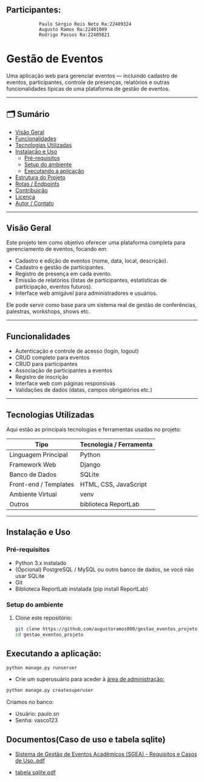 ## Participantes:
                Paulo Sérgio Reis Neto Ra:22409324
                Augusto Ramos Ra:22401009
                Rodrigo Passos Ra:22405821

# Gestão de Eventos

Uma aplicação web para gerenciar eventos — incluindo cadastro de eventos, participantes, controle de presenças, relatórios e outras funcionalidades típicas de uma plataforma de gestão de eventos.

---

## 🗂️ Sumário

- [Visão Geral](#visão-geral)  
- [Funcionalidades](#funcionalidades)  
- [Tecnologias Utilizadas](#tecnologias-utilizadas)  
- [Instalação e Uso](#instalação-e-uso)  
  - [Pré-requisitos](#pré-requisitos)  
  - [Setup do ambiente](#setup-do-ambiente)  
  - [Executando a aplicação](#executando-a-aplicação)  
- [Estrutura do Projeto](#estrutura-do-projeto)  
- [Rotas / Endpoints](#rotas--endpoints)  
- [Contribuição](#contribuição)  
- [Licença](#licença)  
- [Autor / Contato](#autor--contato)

---

## Visão Geral

Este projeto tem como objetivo oferecer uma plataforma completa para gerenciamento de eventos, focando em:

- Cadastro e edição de eventos (nome, data, local, descrição).  
- Cadastro e gestão de participantes.  
- Registro de presença em cada evento.  
- Emissão de relatórios (listas de participantes, estatísticas de participação, eventos futuros).  
- Interface web amigável para administradores e usuários.  

Ele pode servir como base para um sistema real de gestão de conferências, palestras, workshops, shows etc.

---

## Funcionalidades

- Autenticação e controle de acesso (login, logout)  
- CRUD completo para eventos  
- CRUD para participantes  
- Associação de participantes a eventos  
- Registro de inscrição 
- Interface web com páginas responsivas  
- Validações de dados (datas, campos obrigatórios etc.)  

---

## Tecnologias Utilizadas

Aqui estão as principais tecnologias e ferramentas usadas no projeto:

| Tipo | Tecnologia / Ferramenta |
|------|--------------------------|
| Linguagem Principal | Python |
| Framework Web |Django|
| Banco de Dados |SQLite|
| Front-end / Templates | HTML, CSS, JavaScript |
| Ambiente Virtual | venv |
| Outros | biblioteca ReportLab |

---

## Instalação e Uso

### Pré-requisitos

- Python 3.x instalado  
- (Opcional) PostgreSQL / MySQL ou outro banco de dados, se você não usar SQLite  
- Git
- Biblioteca ReportLab instalada (pip install ReportLab) 

### Setup do ambiente

1. Clone este repositório:

   ```bash
   git clone https://github.com/augustoramos000/gestao_eventos_projeto.git
   cd gestao_eventos_projeto

## Executando a aplicação:
```bash
python manage.py runserver 
```
- Crie um superusuário para aceder à [área de administração:](http://127.0.0.1:8000/admin/)

 ```bash
python manage.py createsuperuser
 ```
Criamos no banco:
- Usuário: paulo.sn
- Senha: vasco123


## Documentos(Caso de uso e tabela sqlite)

- [Sistema de Gestão de Eventos Acadêmicos (SGEA) - Requisitos e Casos de Uso..pdf](https://github.com/user-attachments/files/22970619/Sistema.de.Gestao.de.Eventos.Academicos.SGEA.-.Requisitos.e.Casos.de.Uso.pdf)

- [tabela sqlite.pdf](https://github.com/user-attachments/files/22970617/tabela.sqlite.pdf)
